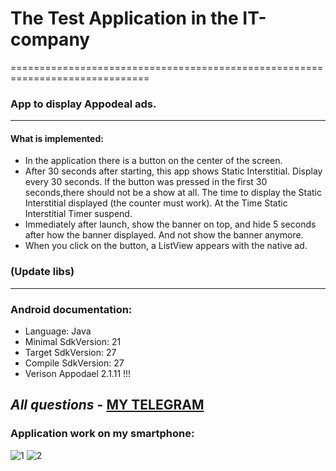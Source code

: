# The Test Application in the IT-company
==============================================================================
### App to display Appodeal ads.
------------------------------------------------------------------------------
#### What is implemented:
- In the application there is a button on the center of the screen.
- After 30 seconds after starting, this app shows Static Interstitial.
Display every 30 seconds.
If the button was pressed in the first 30 seconds,there should not be a show at all.
The time to display the Static Interstitial displayed (the counter must work).
At the Time Static Interstitial Timer suspend.
- Immediately after launch, show the banner on top, and hide 5 seconds after
how the banner displayed. And not show the banner anymore.
- When you click on the button, a ListView appears with the native ad.
### (Update libs)
------------------------------------------------------------------------------
### Android documentation:
- Language: Java
- Minimal SdkVersion: 21
- Target SdkVersion: 27
- Compile SdkVersion: 27
- Verison Appodael 2.1.11 !!!
  
 _All  questions_ - [MY  TELEGRAM](https://t.me/sergey_katsapov)
------------------------------------------------------------------------------
### Application work on my  smartphone:
![1](https://user-images.githubusercontent.com/29036196/43654625-83220598-9754-11e8-801f-6689b8d61cff.gif)
![2](https://user-images.githubusercontent.com/29036196/43654626-83503ea4-9754-11e8-94cf-31e780751de9.gif)



